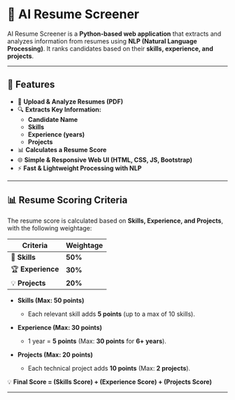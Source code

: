 # 📝 AI Resume Screener

AI Resume Screener is a **Python-based web application** that extracts and analyzes information from resumes using **NLP (Natural Language Processing)**. It ranks candidates based on their **skills, experience, and projects**.

---

## 🚀 Features

- 📂 **Upload & Analyze Resumes (PDF)**
- 🔍 **Extracts Key Information:**
  - **Candidate Name**
  - **Skills**
  - **Experience (years)**
  - **Projects**
- 📊 **Calculates a Resume Score**
- 🌐 **Simple & Responsive Web UI (HTML, CSS, JS, Bootstrap)**
- ⚡ **Fast & Lightweight Processing with NLP**

---

## 📊 **Resume Scoring Criteria**
The resume score is calculated based on **Skills, Experience, and Projects**, with the following weightage:

| **Criteria**      | **Weightage** |
|------------------|-------------|
| 📌 **Skills**    | **50%**      |
| 🏆 **Experience** | **30%**      |
| 💡 **Projects**  | **20%**      |

- **Skills (Max: 50 points)**  
  - Each relevant skill adds **5 points** (up to a max of 10 skills).
  
- **Experience (Max: 30 points)**  
  - 1 year = **5 points** (Max: **30 points** for **6+ years**).
  
- **Projects (Max: 20 points)**  
  - Each technical project adds **10 points** (Max: **2 projects**).

💡 **Final Score = (Skills Score) + (Experience Score) + (Projects Score)**
  
---
